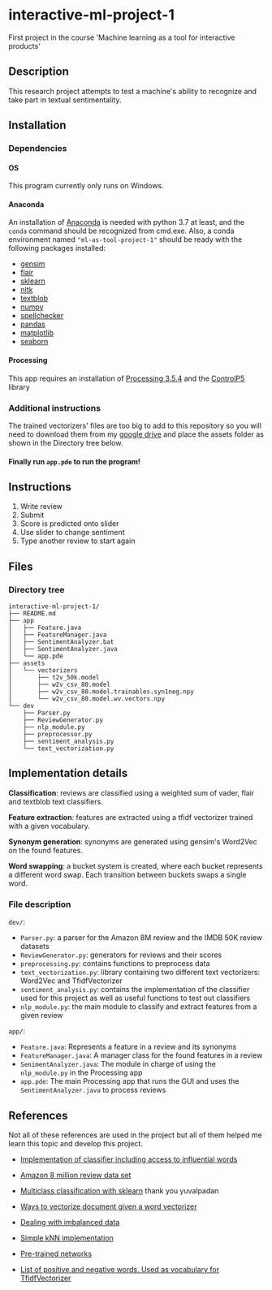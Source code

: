 # interactive-ml-project-1
First project in the course 'Machine learning as a tool for interactive products'

Description
-----------

This research project attempts to test a machine's ability to recognize and take part in textual 
sentimentality.

Installation
------------

### Dependencies
#### OS
This program currently only runs on Windows.
#### Anaconda
An installation of [Anaconda](https://www.anaconda.com/products/individual) 
is needed with python 3.7 at least, and the `conda` command should be recognized from cmd.exe. 
Also, a conda environment named `"ml-as-tool-project-1"` should be ready with
the following packages installed:
- [gensim](https://radimrehurek.com/gensim/)
- [flair](https://github.com/flairNLP/flair)
- [sklearn](https://scikit-learn.org/stable/)
- [nltk](https://www.nltk.org/)
- [textblob](https://textblob.readthedocs.io/en/dev/)
- [numpy](https://numpy.org/)
- [spellchecker](https://github.com/barrust/pyspellchecker)
- [pandas](https://pandas.pydata.org/)
- [matplotlib](https://matplotlib.org/)
- [seaborn](https://seaborn.pydata.org/)

#### Processing
This app requires an installation of [Processing 3.5.4](https://processing.org/) and the 
[ControlP5](http://www.sojamo.de/libraries/controlP5/) library

### Additional instructions
The trained vectorizers' files are too big to add to this repository so you will need to download
them from my [google drive](
https://drive.google.com/drive/folders/1TCdIGDfix0OMFAbUtn0UaX1T3gYs4jDA?usp=sharing)
and place the assets folder as shown in the Directory tree below.

#### Finally run `app.pde` to run the program!

Instructions
------------

1. Write review
2. Submit
3. Score is predicted onto slider
4. Use slider to change sentiment
5. Type another review to start again

Files
-----
### Directory tree
```
interactive-ml-project-1/
├── README.md
├── app
│   ├── Feature.java
│   ├── FeatureManager.java
│   ├── SentimentAnalyzer.bat
│   ├── SentimentAnalyzer.java
│   └── app.pde
├── assets
│   └── vectorizers
│       ├── t2v_50k.model
│       ├── w2v_csv_80.model
│       ├── w2v_csv_80.model.trainables.syn1neg.npy
│       └── w2v_csv_80.model.wv.vectors.npy
└── dev
    ├── Parser.py
    ├── ReviewGenerator.py
    ├── nlp_module.py
    ├── preprocessor.py
    ├── sentiment_analysis.py
    └── text_vectorization.py
```

Implementation details
----------------------
**Classification**: reviews are classified using a weighted sum of vader, flair and textblob text classifiers.

**Feature extraction**: features are extracted using a tfidf vectorizer trained with a given vocabulary.

**Synonym generation**:  synonyms are generated using gensim's Word2Vec on the found features.

**Word swapping**: a bucket system is created, where each bucket represents a different word swap. Each transition
between buckets swaps a single word.

### File description
`dev/`:
- `Parser.py`: a parser for the Amazon 8M review and the IMDB 50K review datasets
- `ReviewGenerator.py`: generators for reviews and their scores
- `preprocessing.py`: contains functions to preprocess data
- `text_vectorization.py`: library containing two different text vectorizers: Word2Vec and TfidfVectorizer
- `sentiment_analysis.py`: contains the implementation of the classifier used for this project as well as
                           useful functions to test out classifiers
- `nlp_module.py`: the main module to classify and extract features from a given review


`app/`:
- `Feature.java`: Represents a feature in a review and its synonyms
- `FeatureManager.java`: A manager class for the found features in a review
- `SenimentAnalyzer.java`: The module in charge of using the `nlp_module.py` in the Processing app
- `app.pde`: The main Processing app that runs the GUI and uses the `SentimentAnalyzer.java` to process reviews

References
----------
Not all of these references are used in the project but all of them helped me
learn this topic and develop this project.

- [Implementation of classifier including access to influential words](
https://towardsdatascience.com/basic-binary-sentiment-analysis-using-nltk-c94ba17ae386)

- [Amazon 8 million review data set](
http://snap.stanford.edu/data/web-Movies.html)

- [Multiclass classification with sklearn](
https://towardsdatascience.com/multi-class-text-classification-with-scikit-learn-12f1e60e0a9f)
 thank you yuvalpadan
- [Ways to vectorize document given a word vectorizer](
https://stackoverflow.com/questions/29760935/how-to-get-vector-for-a-sentence-from-the-word2vec-of-tokens-in-sentence)

- [Dealing with imbalanced data](
https://elitedatascience.com/imbalanced-classes)

- [Simple kNN implementation](
https://towardsdatascience.com/knn-using-scikit-learn-c6bed765be75)

- [Pre-trained networks](
https://medium.com/@b.terryjack/nlp-pre-trained-sentiment-analysis-1eb52a9d742c)

- [List of positive and negative words. Used as vocabulary for TfidfVectorizer](
https://www.cs.uic.edu/~liub/FBS/sentiment-analysis.html#lexicon)
